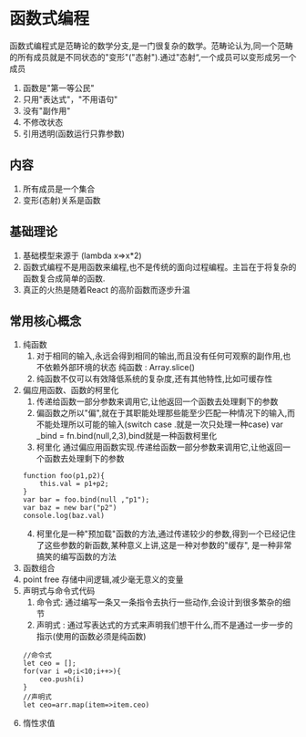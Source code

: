 # 函数式编程
函数式编程式是范畴论的数学分支,是一门很复杂的数学。范畴论认为,同一个范畴的所有成员就是不同状态的"变形"("态射").通过"态射“,一个成员可以变形成另一个成员
1. 函数是"第一等公民"
2. 只用"表达式"，"不用语句"
3. 没有"副作用"
4. 不修改状态
5. 引用透明(函数运行只靠参数)
## 内容
1. 所有成员是一个集合
2. 变形(态射)关系是函数
## 基础理论
1. 基础模型来源于 (lambda x=>x*2) 
2. 函数式编程不是用函数来编程,也不是传统的面向过程编程。主旨在于将复杂的函数复合成简单的函数.
3. 真正的火热是随着React 的高阶函数而逐步升温
## 常用核心概念
1. 纯函数
    1. 对于相同的输入,永远会得到相同的输出,而且没有任何可观察的副作用,也不依赖外部环境的状态
    纯函数 : Array.slice()
    2. 纯函数不仅可以有效降低系统的复杂度,还有其他特性,比如可缓存性 
2. 偏应用函数、函数的柯里化
    1. 传递给函数一部分参数来调用它,让他返回一个函数去处理剩下的参数
    2. 偏函数之所以"偏",就在于其职能处理那些能至少匹配一种情况下的输入,而不能处理所以可能的输入(switch case .就是一次只处理一种case)
        var _bind = fn.bind(null,2,3),bind就是一种函数柯里化
    3. 柯里化 通过偏应用函数实现.传递给函数一部分参数来调用它,让他返回一个函数去处理剩下的参数
    ```
    function foo(p1,p2){
        this.val = p1+p2;
    }
    var bar = foo.bind(null ,"p1");
    var baz = new bar("p2")
    console.log(baz.val)
    ```
    4. 柯里化是一种"预加载"函数的方法,通过传递较少的参数,得到一个已经记住了这些参数的新函数,某种意义上讲,这是一种对参数的"缓存", 是一种非常搞笑的编写函数的方法
3. 函数组合
4. point free
    存储中间逻辑,减少毫无意义的变量
5. 声明式与命令式代码
    1. 命令式: 通过编写一条又一条指令去执行一些动作,会设计到很多繁杂的细节
    2. 声明式 : 通过写表达式的方式来声明我们想干什么,而不是通过一步一步的指示(使用的函数必须是纯函数)
    ```
    //命令式
    let ceo = [];
    for(var i =0;i<10;i++>){
        ceo.push(i)
    }
    //声明式
    let ceo=arr.map(item=>item.ceo)
    ```
6. 惰性求值